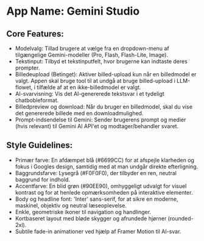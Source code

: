 # **App Name**: Gemini Studio

## Core Features:

- Modelvalg: Tillad brugere at vælge fra en dropdown-menu af tilgængelige Gemini-modeller (Pro, Flash, Flash-Lite, Image).
- Tekstinput: Tilbyd et tekstinputfelt, hvor brugerne kan indtaste deres prompter.
- Billedeupload (Betinget): Aktiver billed-upload kun når en billedmodel er valgt. Appen skal bruge tool til at undgå at bruge billed-upload i LLM-flowet, i tilfælde af at en ikke-billedmodel er valgt.
- AI-svarvisning: Vis det AI-genererede tekstsvar i et tydeligt chatbobleformat.
- Billedpreview og download: Når du bruger en billedmodel, skal du vise det genererede billede med en downloadmulighed.
- Prompt-indsendelse til Gemini: Sender brugerens prompt og medier (hvis relevant) til Gemini AI API'et og modtager/behandler svaret.

## Style Guidelines:

- Primær farve: En afdæmpet blå (#6699CC) for at afspejle klarheden og fokus i Googles design, samtidig med at man undgår direkte efterligning.
- Baggrundsfarve: Lysegrå (#F0F0F0), der tilbyder en ren, neutral baggrund for indhold.
- Accentfarve: En blid grøn (#90EE90), omhyggeligt udvalgt for visuel kontrast og for at henlede opmærksomheden på interaktive elementer.
- Body og headline font: 'Inter' sans-serif, for at sikre en moderne, maskinel, objektiv og neutral læseoplevelse.
- Enkle, geometriske ikoner til navigation og handlinger.
- Kortbaseret layout med bløde skygger og afrundede hjørner (rounded-2xl).
- Subtile fade-in animationer ved hjælp af Framer Motion til AI-svar.